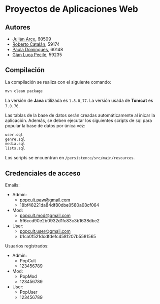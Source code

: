 # Proyectos de Aplicaciones Web

## Autores

- [Julián Arce](https://github.com/juarce), 60509
- [Roberto Catalán](https://github.com/rcatalan98), 59174
- [Paula Domingues](https://github.com/pdomins), 60148
- [Gian Luca Pecile](https://github.com/glpecile), 59235

## Compilación

La compilación se realiza con el siguiente comando:

```bash
mvn clean package
```

La versión de **Java** utilizada es `1.8.0_77`.
La versión usada de **Tomcat** es `7.0.76`.

Las tablas de la base de datos serán creadas automáticamente al inicar la aplicación.
Además, se deben ejecutar los siguientes scripts de sql para popular la base de datos por única vez:
```bash
user.sql
genre.sql
media.sql
lists.sql
```
Los scripts se encuentran en `/persistence/src/main/resources`.

## Credenciales de acceso
Emails:
- Admin:
    - popcult.paw@gmail.com
    - 18bf48221da84df80dbe0580a68cf064
- Mod:
    - popcult.mod@gmail.com
    - 5f6ccd90e2b0932d1fc83c3b1638dbe2
- User:
    - popcult.user@gmail.com
    - b1ca0f521dcdfdefc4581207b5581565

Usuarios registrados:
- Admin:
    - PopCult
    - 123456789
- Mod:
    - PopMod
    - 123456789
- User:
    - PopUser
    - 123456789